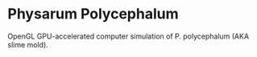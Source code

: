 # Physarum Polycephalum
OpenGL GPU-accelerated computer simulation of P. polycephalum (AKA slime mold).
